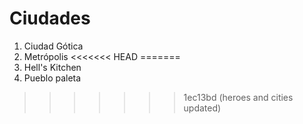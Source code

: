 # Ciudades

1. Ciudad Gótica
2. Metrópolis
<<<<<<< HEAD
=======
3. Hell's Kitchen
4. Pueblo paleta
>>>>>>> 1ec13bd (heroes and cities updated)
